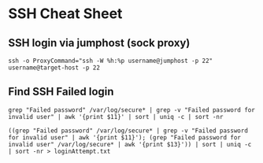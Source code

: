 # SSH Cheat Sheet

## SSH login via jumphost (sock proxy)
```
ssh -o ProxyCommand="ssh -W %h:%p username@jumphost -p 22" username@target-host -p 22
```

## Find SSH Failed login

```
grep "Failed password" /var/log/secure* | grep -v "Failed password for invalid user" | awk '{print $11}' | sort | uniq -c | sort -nr

((grep "Failed password" /var/log/secure* | grep -v "Failed password for invalid user" | awk '{print $11}'); (grep "Failed password for invalid user" /var/log/secure* | awk '{print $13}')) | sort | uniq -c | sort -nr > loginAttempt.txt
```
